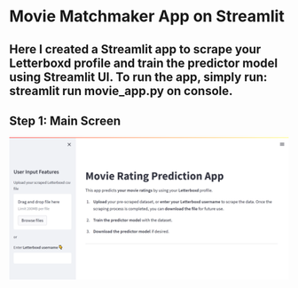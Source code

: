 # Movie Matchmaker App on Streamlit

Here I created a Streamlit app to scrape your Letterboxd profile and train the predictor model using Streamlit UI.
To run the app, simply run: **streamlit run movie_app.py** on console.
---
## Step 1: Main Screen
![](images/main_screen.png)
